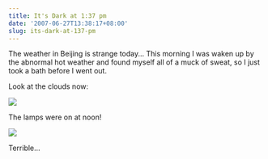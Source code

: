 ```yaml
---
title: It's Dark at 1:37 pm
date: '2007-06-27T13:38:17+08:00'
slug: its-dark-at-137-pm
---
```


The weather in Beijing is strange today... This morning I was waken up by the abnormal hot weather and found myself all of a muck of sweat, so I just took a bath before I went out.  

Look at the clouds now:  

![](http://images.ruc.edu.cn/images/2007-06-27/1182923397579.jpg)

The lamps were on at noon!

![](http://images.ruc.edu.cn/images/2007-06-27/1182923408059.jpg)

Terrible...
